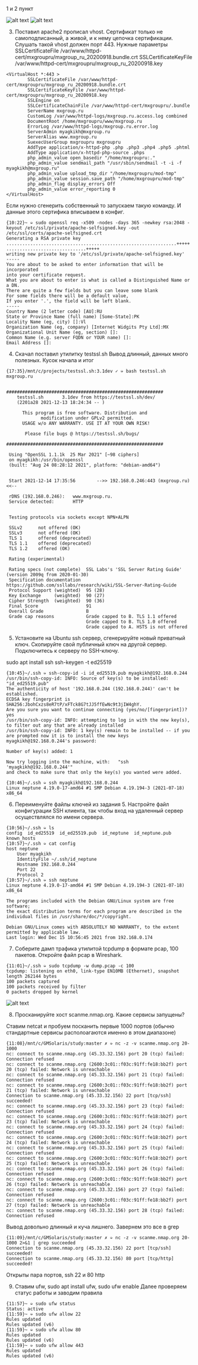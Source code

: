 1 и 2 пункт

![alt text](bitwarden.png "bit client")
![alt text](auth.png "google auth")

3. Поставил apache2 прописал vhost. Сертификат только не самоподписанный, а живой, и к нему цепочка сертификации. Слушать такой vhost должен порт 443.
Нужные параметры 
SSLCertificateFile /var/www/httpd-cert/mxgroupru/mxgroup_ru_20200918.bundle.crt
SSLCertificateKeyFile /var/www/httpd-cert/mxgroupru/mxgroup_ru_20200918.key

```
<VirtualHost *:443 >
        SSLCertificateFile /var/www/httpd-cert/mxgroupru/mxgroup_ru_20200918.bundle.crt
        SSLCertificateKeyFile /var/www/httpd-cert/mxgroupru/mxgroup_ru_20200918.key
        SSLEngine on
        SSLCertificateChainFile /var/www/httpd-cert/mxgroupru/.bundle
        ServerName mxgroup.ru
        CustomLog /var/www/httpd-logs/mxgroup.ru.access.log combined
        DocumentRoot /home/mxgroupru/www/mxgroup.ru
        ErrorLog /var/www/httpd-logs/mxgroup.ru.error.log
        ServerAdmin myagkikh@mxgroup.ru
        ServerAlias www.mxgroup.ru
        SuexecUserGroup mxgroupru mxgroupru
        AddType application/x-httpd-php .php .php3 .php4 .php5 .phtml
        AddType application/x-httpd-php-source .phps
        php_admin_value open_basedir "/home/mxgroupru:."
        php_admin_value sendmail_path "/usr/sbin/sendmail -t -i -f myagkikh@mxgroup.ru"
        php_admin_value upload_tmp_dir "/home/mxgroupru/mod-tmp"
        php_admin_value session.save_path "/home/mxgroupru/mod-tmp"
        php_admin_flag display_errors Off
        php_admin_value error_reporting 0
</VirtualHost>
```

Если нужно сгенерить собственный то запускаем такую команду. И данные этого сертифика вписываем в конфиг.
```
{10:22}~ ➭ sudo openssl req -x509 -nodes -days 365 -newkey rsa:2048 -keyout /etc/ssl/private/apache-selfsigned.key -out /etc/ssl/certs/apache-selfsigned.crt
Generating a RSA private key
................................................................+++++
..............................+++++
writing new private key to '/etc/ssl/private/apache-selfsigned.key'
-----
You are about to be asked to enter information that will be incorporated
into your certificate request.
What you are about to enter is what is called a Distinguished Name or a DN.
There are quite a few fields but you can leave some blank
For some fields there will be a default value,
If you enter '.', the field will be left blank.
-----
Country Name (2 letter code) [AU]:RU
State or Province Name (full name) [Some-State]:PK
Locality Name (eg, city) []:Vl
Organization Name (eg, company) [Internet Widgits Pty Ltd]:MX
Organizational Unit Name (eg, section) []:
Common Name (e.g. server FQDN or YOUR name) []:
Email Address []:
```



4. Скачал поставил утилитку testssl.sh
Вывод длинный, данных много полезных.
Кусок начала и итог
```
{17:35}/mnt/c/projects/testssl.sh:3.1dev ✓ ➭ bash testssl.sh mxgroup.ru


###########################################################
    testssl.sh       3.1dev from https://testssl.sh/dev/
    (2201a28 2021-12-13 18:24:34 -- )

      This program is free software. Distribution and
             modification under GPLv2 permitted.
      USAGE w/o ANY WARRANTY. USE IT AT YOUR OWN RISK!

       Please file bugs @ https://testssl.sh/bugs/

###########################################################

 Using "OpenSSL 1.1.1k  25 Mar 2021" [~98 ciphers]
 on myagkikh:/usr/bin/openssl
 (built: "Aug 24 08:28:12 2021", platform: "debian-amd64")


 Start 2021-12-14 17:35:56        -->> 192.168.0.246:443 (mxgroup.ru) <<--

 rDNS (192.168.0.246):   www.mxgroup.ru.
 Service detected:       HTTP


 Testing protocols via sockets except NPN+ALPN

 SSLv2      not offered (OK)
 SSLv3      not offered (OK)
 TLS 1      offered (deprecated)
 TLS 1.1    offered (deprecated)
 TLS 1.2    offered (OK)
```

```
 Rating (experimental)

 Rating specs (not complete)  SSL Labs's 'SSL Server Rating Guide' (version 2009q from 2020-01-30)
 Specification documentation  https://github.com/ssllabs/research/wiki/SSL-Server-Rating-Guide
 Protocol Support (weighted)  95 (28)
 Key Exchange     (weighted)  90 (27)
 Cipher Strength  (weighted)  90 (36)
 Final Score                  91
 Overall Grade                B
 Grade cap reasons            Grade capped to B. TLS 1.1 offered
                              Grade capped to B. TLS 1.0 offered
                              Grade capped to A. HSTS is not offered
```

5. Установите на Ubuntu ssh сервер, сгенерируйте новый приватный ключ. Скопируйте свой публичный ключ на другой сервер. Подключитесь к серверу по SSH-ключу.

sudo apt install ssh
ssh-keygen -t ed25519 

```
{10:45}~/.ssh ➭ ssh-copy-id -i id_ed25519.pub myagkikh@192.168.0.244
/usr/bin/ssh-copy-id: INFO: Source of key(s) to be installed: "id_ed25519.pub"
The authenticity of host '192.168.0.244 (192.168.0.244)' can't be established.
ECDSA key fingerprint is SHA256:JbohCxzs8eR7tP/xFTck8G7tJJ5ffEwNc9t3jIW4ghY.
Are you sure you want to continue connecting (yes/no/[fingerprint])? yes
/usr/bin/ssh-copy-id: INFO: attempting to log in with the new key(s), to filter out any that are already installed
/usr/bin/ssh-copy-id: INFO: 1 key(s) remain to be installed -- if you are prompted now it is to install the new keys
myagkikh@192.168.0.244's password:

Number of key(s) added: 1

Now try logging into the machine, with:   "ssh 'myagkikh@192.168.0.244'"
and check to make sure that only the key(s) you wanted were added.

{10:46}~/.ssh ➭ ssh myagkikh@192.168.0.244
Linux neptune 4.19.0-17-amd64 #1 SMP Debian 4.19.194-3 (2021-07-18) x86_64

```

6. Переименуйте файлы ключей из задания 5. Настройте файл конфигурации SSH клиента, так чтобы вход на удаленный сервер осуществлялся по имени сервера.

```
{10:56}~/.ssh ➭ ls
config  id_ed25519  id_ed25519.pub  id_neptune  id_neptune.pub  known_hosts
{10:57}~/.ssh ➭ cat config
host neptune
    User myagkikh
    IdentityFile ~/.ssh/id_neptune
    Hostname 192.168.0.244
    Port 22
    Protocol 2
{10:57}~/.ssh ➭ ssh neptune
Linux neptune 4.19.0-17-amd64 #1 SMP Debian 4.19.194-3 (2021-07-18) x86_64

The programs included with the Debian GNU/Linux system are free software;
the exact distribution terms for each program are described in the
individual files in /usr/share/doc/*/copyright.

Debian GNU/Linux comes with ABSOLUTELY NO WARRANTY, to the extent
permitted by applicable law.
Last login: Wed Dec 15 10:56:45 2021 from 192.168.0.174
```



7. Соберите дамп трафика утилитой tcpdump в формате pcap, 100 пакетов. Откройте файл pcap в Wireshark.

```
{11:01}~/.ssh ➭ sudo tcpdump -w dump.pcap -c 100
tcpdump: listening on eth0, link-type EN10MB (Ethernet), snapshot length 262144 bytes
100 packets captured
100 packets received by filter
0 packets dropped by kernel
```

![alt text](wireshark.png "dump in wireshark")



8. Просканируйте хост scanme.nmap.org. Какие сервисы запущены?

Ставим netcat и пробуем посканить первые 1000 портов (обычно стандартные сервисы располоагаются именно в этом диапазоне)

```
{11:08}/mnt/c/GMSolaris/study:master ✗ ➭ nc -z -v scanme.nmap.org 20-1000
nc: connect to scanme.nmap.org (45.33.32.156) port 20 (tcp) failed: Connection refused
nc: connect to scanme.nmap.org (2600:3c01::f03c:91ff:fe18:bb2f) port 20 (tcp) failed: Network is unreachable
nc: connect to scanme.nmap.org (45.33.32.156) port 21 (tcp) failed: Connection refused
nc: connect to scanme.nmap.org (2600:3c01::f03c:91ff:fe18:bb2f) port 21 (tcp) failed: Network is unreachable
Connection to scanme.nmap.org (45.33.32.156) 22 port [tcp/ssh] succeeded!
nc: connect to scanme.nmap.org (45.33.32.156) port 23 (tcp) failed: Connection refused
nc: connect to scanme.nmap.org (2600:3c01::f03c:91ff:fe18:bb2f) port 23 (tcp) failed: Network is unreachable
nc: connect to scanme.nmap.org (45.33.32.156) port 24 (tcp) failed: Connection refused
nc: connect to scanme.nmap.org (2600:3c01::f03c:91ff:fe18:bb2f) port 24 (tcp) failed: Network is unreachable
nc: connect to scanme.nmap.org (45.33.32.156) port 25 (tcp) failed: Connection refused
nc: connect to scanme.nmap.org (2600:3c01::f03c:91ff:fe18:bb2f) port 25 (tcp) failed: Network is unreachable
nc: connect to scanme.nmap.org (45.33.32.156) port 26 (tcp) failed: Connection refused
nc: connect to scanme.nmap.org (2600:3c01::f03c:91ff:fe18:bb2f) port 26 (tcp) failed: Network is unreachable
nc: connect to scanme.nmap.org (45.33.32.156) port 27 (tcp) failed: Connection refused
nc: connect to scanme.nmap.org (2600:3c01::f03c:91ff:fe18:bb2f) port 27 (tcp) failed: Network is unreachable
nc: connect to scanme.nmap.org (45.33.32.156) port 28 (tcp) failed: Connection refused
```

Вывод довольно длинный и куча лишнего. Завернем это все в grep

```
{11:09}/mnt/c/GMSolaris/study:master ✗ ➭ nc -z -v scanme.nmap.org 20-1000 2>&1 | grep succeeded
Connection to scanme.nmap.org (45.33.32.156) 22 port [tcp/ssh] succeeded!
Connection to scanme.nmap.org (45.33.32.156) 80 port [tcp/http] succeeded!
```

Открыты пара портов, ssh 22 и 80 http

9. Ставим ufw, sudo apt install ufw, sudo ufw enable
Далее проверяем статус работы и заводим правила

```
{11:57}~ ➭ sudo ufw status
Status: active
{11:59}~ ➭ sudo ufw allow 22
Rules updated
Rules updated (v6)
{11:59}~ ➭ sudo ufw allow 80
Rules updated
Rules updated (v6)
{11:59}~ ➭ sudo ufw allow 443
Rules updated
Rules updated (v6)
```

